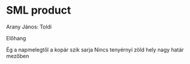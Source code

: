 # SML product

Arany János: Toldi

Előhang

Ég a napmelegtől a kopár szik sarja
Nincs tenyérnyi zöld hely nagy határ mezőben
